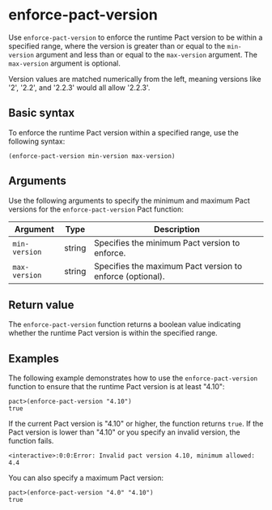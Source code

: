 # enforce-pact-version

Use `enforce-pact-version` to enforce the runtime Pact version to be within a specified range, where the version is greater than or equal to the `min-version` argument and less than or equal to the `max-version` argument. 
The `max-version` argument is optional.

Version values are matched numerically from the left, meaning versions like '2', '2.2', and '2.2.3' would all allow '2.2.3'.

## Basic syntax

To enforce the runtime Pact version within a specified range, use the following syntax:

```pact
(enforce-pact-version min-version max-version)
```

## Arguments

Use the following arguments to specify the minimum and maximum Pact versions for the `enforce-pact-version` Pact function:

| Argument    | Type   | Description                                                    |
|-------------|--------|----------------------------------------------------------------|
| `min-version` | string | Specifies the minimum Pact version to enforce. |
| `max-version` | string | Specifies the maximum Pact version to enforce (optional). |

## Return value

The `enforce-pact-version` function returns a boolean value indicating whether the runtime Pact version is within the specified range.

## Examples

The following example demonstrates how to use the `enforce-pact-version` function to ensure that the runtime Pact version is at least "4.10":

```pact
pact>(enforce-pact-version "4.10")
true
```

If the current Pact version is "4.10" or higher, the function returns `true`. 
If the Pact version is lower than "4.10" or you specify an invalid version, the function fails.

```pact
<interactive>:0:0:Error: Invalid pact version 4.10, minimum allowed: 4.4
```

You can also specify a maximum Pact version:

```pact
pact>(enforce-pact-version "4.0" "4.10")
true
```
